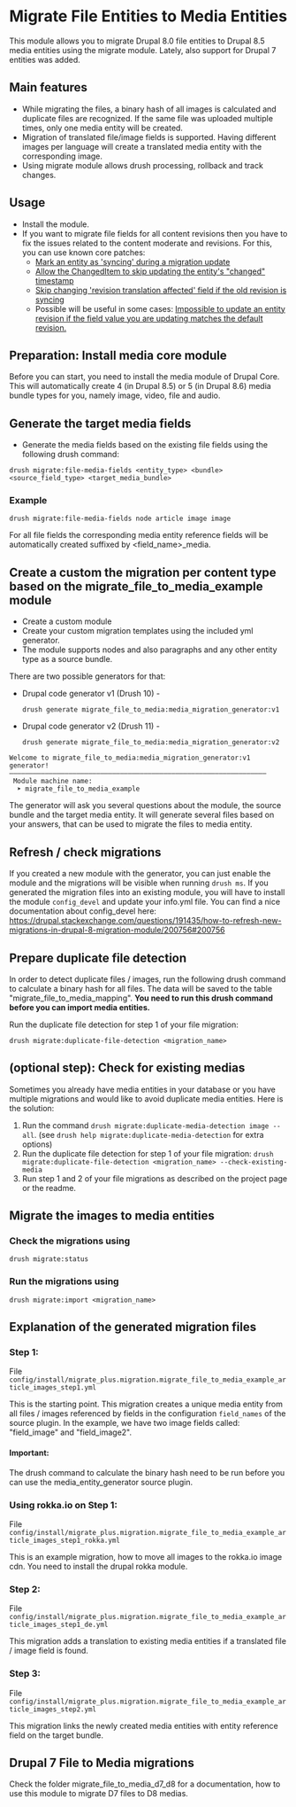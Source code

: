 # Migrate File Entities to Media Entities

This module allows you to migrate Drupal 8.0 file entities to Drupal 8.5 media entities using the migrate module.
Lately, also support for Drupal 7 entities was added.

## Main features

- While migrating the files, a binary hash of all images is calculated and duplicate files are recognized. If the same file was uploaded multiple times, only one media entity will be created.
- Migration of translated file/image fields is supported. Having different images per language will create a translated media entity with the corresponding image.
- Using migrate module allows drush processing, rollback and track changes.

## Usage

- Install the module.
- If you want to migrate file fields for all content revisions then you have to fix the issues related to the content moderate and revisions. For this, you can use known core patches:
  - [Mark an entity as 'syncing' during a migration update](https://www.drupal.org/project/drupal/issues/3052115)
  - [Allow the ChangedItem to skip updating the entity's "changed" timestamp](https://www.drupal.org/project/drupal/issues/2329253)
  - [Skip changing 'revision translation affected' field if the old revision is syncing](https://www.drupal.org/project/drupal/issues/3338260)
  - Possible will be useful in some cases: [Impossible to update an entity revision if the field value you are updating matches the default revision.](https://www.drupal.org/project/drupal/issues/2859042)

## Preparation: Install media core module

Before you can start, you need to install the media module of Drupal Core. This will automatically create 4 (in Drupal 8.5) or 5 (in Drupal 8.6) media bundle types for you, namely image, video, file and audio.

## Generate the target media fields

- Generate the media fields based on the existing file fields using the following drush command:

```
drush migrate:file-media-fields <entity_type> <bundle> <source_field_type> <target_media_bundle>
```

### Example

```
drush migrate:file-media-fields node article image image
```

For all file fields the corresponding media entity reference fields will be automatically created suffixed by <field_name>_media.

## Create a custom the migration per content type based on the migrate_file_to_media_example module

- Create a custom module
- Create your custom migration templates using the included yml generator.
- The module supports nodes and also paragraphs and any other entity type as a source bundle.

There are two possible generators for that:
- Drupal code generator v1 (Drush 10) -
  ```
  drush generate migrate_file_to_media:media_migration_generator:v1
  ```
- Drupal code generator v2 (Drush 11) -
  ```
  drush generate migrate_file_to_media:media_migration_generator:v2
  ```
```
Welcome to migrate_file_to_media:media_migration_generator:v1 generator!
–––––––––––––––––––––––––––––––––––––––––––––––––––––––––––––––––
 Module machine name:
  ➤ migrate_file_to_media_example
```

The generator will ask you several questions about the module, the source bundle and the target media entity.
It will generate several files based on your answers, that can be used to migrate the files to media entity.

## Refresh / check migrations
If you created a new module with the generator, you can just enable the module and the migrations will be visible when running `drush ms`.
If you generated the migration files into an existing module, you will have to install the module `config_devel` and update your info.yml file.
You can find a nice documentation about config_devel here: https://drupal.stackexchange.com/questions/191435/how-to-refresh-new-migrations-in-drupal-8-migration-module/200756#200756

## Prepare duplicate file detection

In order to detect duplicate files / images, run the following drush command to calculate a binary hash
for all files. The data will be saved to the table "migrate_file_to_media_mapping". **You need to run this
drush command before you can import media entities.**

Run the duplicate file detection for step 1 of your file migration:

```
drush migrate:duplicate-file-detection <migration_name>
```

## (optional step): Check for existing medias
Sometimes you already have media entities in your database or you have multiple migrations and would like to
avoid duplicate media entities. Here is the solution:
1. Run the command `drush migrate:duplicate-media-detection image --all`. (see `drush help migrate:duplicate-media-detection` for extra options)
2. Run the duplicate file detection for step 1 of your file migration: `drush migrate:duplicate-file-detection <migration_name> --check-existing-media`
3. Run step 1 and 2 of your file migrations as described on the project page or the readme.

## Migrate the images to media entities

### Check the migrations using
```
drush migrate:status
```
### Run the migrations using
```
drush migrate:import <migration_name>
```

## Explanation of the generated migration files

### Step 1:
File `config/install/migrate_plus.migration.migrate_file_to_media_example_article_images_step1.yml`

This is the starting point. This migration creates a unique media entity from all files / images referenced by
fields in the configuration `field_names` of the source plugin.
In the example, we have two image fields called: "field_image" and "field_image2".

#### Important:

The drush command to calculate the binary hash need to be run before you can use the
media_entity_generator source plugin.

### Using rokka.io on Step 1:

File `config/install/migrate_plus.migration.migrate_file_to_media_example_article_images_step1_rokka.yml`

This is an example migration, how to move all images to the rokka.io image cdn. You need to install the
drupal rokka module.

### Step 2:

File `config/install/migrate_plus.migration.migrate_file_to_media_example_article_images_step1_de.yml`

This migration adds a translation to existing media entities if a translated file / image field is found.

### Step 3:

File `config/install/migrate_plus.migration.migrate_file_to_media_example_article_images_step2.yml`

This migration links the newly created media entities with entity reference field on the target bundle.


## Drupal 7 File to Media migrations
Check the folder migrate_file_to_media_d7_d8 for a documentation, how to use this module to migrate D7 files to D8 medias.
